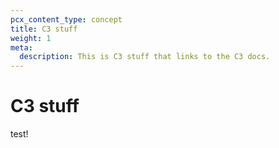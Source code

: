 ```yaml
---
pcx_content_type: concept
title: C3 stuff
weight: 1
meta:
  description: This is C3 stuff that links to the C3 docs.
---
```


# C3 stuff

test!